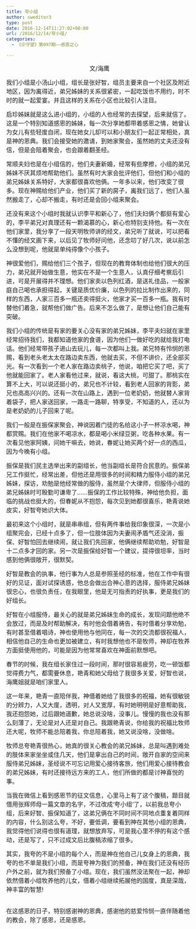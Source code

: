 ```yaml
---
title: 夸小组
author: sweditor3
type: post
date: 2016-12-14T11:27:02+00:00
url: /2016/12/14/夸小组/
categories:
  - 《＠守望》第097期——感恩之心

---
```

<p style="text-align: center;">
  <span style="font-size: 12pt;">文/海鹰</span>
</p>

<span style="font-size: 12pt;">我们小组是小汤山小组，组长是张好智，组员主要来自一个社区及附近地区，因为离得近，弟兄姊妹的关系很紧密，一起吃饭也不用约，时不时的就一起爱宴。并且这样的关系在小区也比较引人注目。</span>

<span style="font-size: 12pt;">启珍姊妹就是这么进小组的，小组的人也经常的去探望，后来就信了。这是一个特别知道感恩的姊妹，每一次分享她都带着感恩之情，她曾认为女儿有些轻度自闭，现在她女儿却可以和小朋友们一起正常相处，真是神的恩典。我们会接受她的邀请，到她家聚会，虽然她的丈夫还没有信，但是会陪着聚会，也会跟着翻圣经。</span>

<span style="font-size: 12pt;">常顺夫妇也是在小组信的，他们夫妻新婚，经常有些摩擦，小组的弟兄姊妹不厌其烦地帮助他们。虽然有时大家会批评他们，但他们和小组的弟兄姊妹关系特好，大家都很喜欢他俩。一年多以来，他们改变了很多。现在神赐给他们产业，他们买了新的房子，离我们远了，他们人虽然搬走了，心却不搬走，有时还是会回小组来聚会。</span>

<span style="font-size: 12pt;">还没有来这个小组时我就认识李平和新心了，他们夫妇俩个都挺有爱心的，李平弟兄对真理还有一颗渴慕的心，新心也特别支持他。有一次在他们家里，我分享了一段天明牧师讲的经文，弟兄听了就说，可以把看不懂的经文画下来，以后见了牧师好问他，还念叨了好几次，说以前怎么没想到呢，他就是单纯得像个小孩子。</span>

<span style="font-size: 12pt;">神很爱他们，赐给他们三个孩子，但现在的教育体制也给他们很大的压力，弟兄就开始做生意，他实在不是一个生意人，认真仔细考察后引进，可是开展得并不理想。他们家卖以色列红酒，是送礼佳品，一般家庭自己喝也承担得起，关键是质优价廉，以色列的拉比制作出来的，同样的东西，人家三百多一瓶还卖得挺火，他家才买一百多一瓶。我有时替他们着急，就帮他们做广告。后来不怎么做了，是想让他们自己能有突破。</span>

<span style="font-size: 12pt;">我们小组的传统是有家的要关心没有家的弟兄姊妹，李平夫妇就在家里经常招待我们，我都知道他家的食谱，因为他们一做好吃的就给我打电话。他们经常带孩子进山去玩儿，每一次都叫上我。弟兄特有怜悯的恩赐，看到老头老太太在路边卖东西，他就去买，不但不讲价，还全部买光。有一次看到一个老人家在路边卖桃子，他说，咱把它买了吧，买了他就能回家了。老人家看他过来，就说，看这大桃，可甜了。那桃实在算不上大，可以说还挺小的，弟兄也不计较，看到老人回家的背影，弟兄也高高兴兴的。还有一次在山路上，遇到一位老奶奶，他就替人家背着袋子，把人家送回家，一路走一路聊，特享受，不知道的人，还以为是老奶奶的儿子回来了呢。</span>

<span style="font-size: 12pt;">我们一般是在振保家聚会，神说因着门徒的名给这小子一杯凉水喝，神都赏赐。我们在他家不喝凉水，都是喝小米绿豆粥，吃各种水果。有一次看见他家阿姨，问她干嘛去，她说，春妮让她买两个好一点的西瓜，因为今晚有小组。</span>

<span style="font-size: 12pt;">振保是我们民主选举出来的副组长，他当副组长是符合民意的。振保弟兄工作挺忙，经常出差，但他还是用很多的时间和精力服侍小组的弟兄姊妹，探访，劝勉是他经常做的服侍，虽然是个大律师，但服侍小组的弟兄姊妹时可殷勤可谦卑了……振保的工作比较特殊，神给他负担，面临的挑战也挺大的，但春妮从不抱怨，每次见到她都很喜乐，艳青说她皮实，好智夸她识大体。</span>

<span style="font-size: 12pt;">最初来这个小组时，就是串串组，但有两件事给我印象很深，一次是小组聚完会，已经十点多了，但一位肢体因为夫妻闹矛盾气还没消，振保、好智怕回去继续闹，就让我们先回家，他俩继续帮助劝勉，好智是十二点多才回的家。另一次是振保给好智一个建议，提得很坦率，当时感到他俩很敞开，很默契。</span>

<span style="font-size: 12pt;">好智是教会的执事，他行事为人总是参照圣经的标准，他在工作中有很好的见证，面对试探诱惑，他总会做出合神心意的选择，服侍弟兄姊妹很忠心，也很负责任，在我眼里，他是无可指责的好执事，更是我们的好组长。</span>

<span style="font-size: 12pt;">好智在小组服侍，最关心的就是弟兄姊妹生命的成长，发现问题他绝不会放过，而是及时帮助解决，有时他会借着祷告，有时借着分享劝勉，有时甚至借着唱诗，神也使用他与他同在，每一次的交流都很祝福人，相信他自己的生命也更加被建立，有时我想他也不是牧师，神却在牧养方面挺使用他的，可能是因为他常常喜欢在神面前默想吧。</span>

<span style="font-size: 12pt;">春节的时候，我在组长家住过一段时间，那时很容易疲劳，吃一顿饭都觉得费力气，都需要休息，艳青和她父母给了我很多关爱，好智也说，海鹰姐就是咱们家里人。</span>

<span style="font-size: 12pt;">这一年来，艳青一直陪伴我，神借着她给了我很多的祝福，她有很敏锐的分辨力，人又大度，透明，对人又宽厚，有时她明明是好意帮助我，我还抱怨她，过后跟她道歉，她总说没啥，没事儿。慢慢的我也没有那么刻薄了，无论是对人还是对自己。我跟艳青说，你给我的祝福比牧师还大呢，牧师不能总陪着我，你总陪着我，她又说没啥，没做啥。</span>

<span style="font-size: 12pt;">牧师总夸艳青很热心，她真的很关心教会的弟兄姊妹，总是叫遇到难处的肢体来家坐坐或住几天，他们是拿出自己的时间，敞开自家的空间来服侍弟兄姊妹，圣经说不可忘记用爱心接待客旅，他们用爱心接待教会的弟兄姊妹，有时还接待远方来的工人，他们所做的都是讨神喜悦的事。</span>

<span style="font-size: 12pt;">当我在微信上看到感恩节的征文信息，心里马上有了这个腹稿，题目就借用张辉师母一篇文章的名字，不过改成‘夸小组’了，以前我总夸小组，后来好智、振保知道了，这弟兄俩在不同时间不同地点重复着同样的内容，什么别这么夸，不好，要低调，要看到神在其他小组的恩典，我觉得他们说得也很有道理，就想放弃写，可是我心里不停的有这个感动，还是写了，只不过成文后比腹稿浓缩了很多。</span>

<span style="font-size: 12pt;">其实，我夸的不是小组的每个人，而是神在他自己儿女身上的恩典，我夸的也不单是我们小组，而是夸神为我们的预备，神在我们还没有经历户外之前，就为我们预备了小组。现在，我们虽然没法聚在一起，神却依然借着小组牧养他的儿女，借着小组继续拓展他的国度，真是深哉，神丰富的智慧!</span>
  
<span style="font-size: 12pt;"><br /> 在这感恩的日子，特别感谢神的恩典，感谢他的慈爱怜悯一直伴随着他的教会，除了感恩，还是感恩。</span>